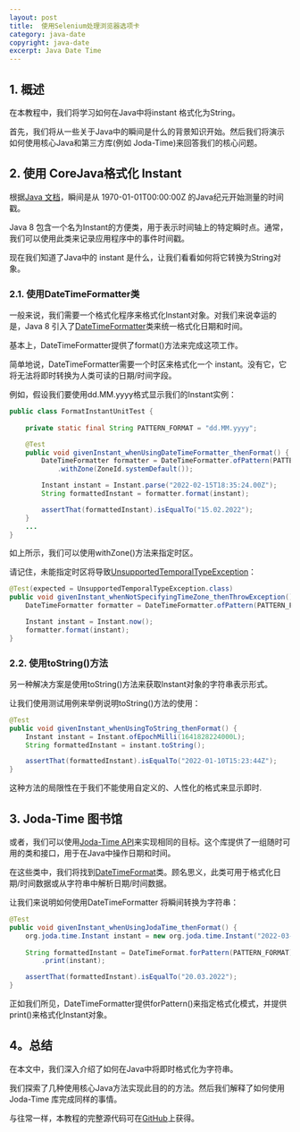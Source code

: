 ```yaml
---
layout: post
title:  使用Selenium处理浏览器选项卡
category: java-date
copyright: java-date
excerpt: Java Date Time
---
```


## 1. 概述

在本教程中，我们将学习如何在Java中将instant 格式化为String。

首先，我们将从一些关于Java中的瞬间是什么的背景知识开始。然后我们将演示如何使用核心Java和第三方库(例如 Joda-Time)来回答我们的核心问题。

## 2. 使用 CoreJava格式化 Instant

根据[Java 文档](https://docs.oracle.com/en/java/javase/11/docs/api/java.base/java/time/Instant.html)，瞬间是从 1970-01-01T00:00:00Z 的Java纪元开始测量的时间戳。

Java 8 包含一个名为Instant的方便类，用于表示时间轴上的特定瞬时点。通常，我们可以使用此类来记录应用程序中的事件时间戳。

现在我们知道了Java中的 instant 是什么，让我们看看如何将它转换为String对象。

### 2.1. 使用DateTimeFormatter类

一般来说，我们需要一个格式化程序来格式化Instant对象。对我们来说幸运的是，Java 8 引入了[DateTimeFormatter](https://www.baeldung.com/java-datetimeformatter)类来统一格式化日期和时间。

基本上，DateTimeFormatter提供了format()方法来完成这项工作。

简单地说，DateTimeFormatter需要一个时区来格式化一个 instant。没有它，它将无法将即时转换为人类可读的日期/时间字段。

例如，假设我们要使用dd.MM.yyyy格式显示我们的Instant实例：

```java
public class FormatInstantUnitTest {
    
    private static final String PATTERN_FORMAT = "dd.MM.yyyy";

    @Test
    public void givenInstant_whenUsingDateTimeFormatter_thenFormat() {
        DateTimeFormatter formatter = DateTimeFormatter.ofPattern(PATTERN_FORMAT)
            .withZone(ZoneId.systemDefault());

        Instant instant = Instant.parse("2022-02-15T18:35:24.00Z");
        String formattedInstant = formatter.format(instant);

        assertThat(formattedInstant).isEqualTo("15.02.2022");
    }
    ...
}
```

如上所示，我们可以使用withZone()方法来指定时区。

请记住，未能指定时区将导致[UnsupportedTemporalTypeException](https://docs.oracle.com/en/java/javase/11/docs/api/java.base/java/time/temporal/UnsupportedTemporalTypeException.html)：

```java
@Test(expected = UnsupportedTemporalTypeException.class)
public void givenInstant_whenNotSpecifyingTimeZone_thenThrowException() {
    DateTimeFormatter formatter = DateTimeFormatter.ofPattern(PATTERN_FORMAT);

    Instant instant = Instant.now();
    formatter.format(instant);
}
```

### 2.2. 使用toString()方法

另一种解决方案是使用toString()方法来获取Instant对象的字符串表示形式。

让我们使用测试用例来举例说明toString()方法的使用：

```java
@Test
public void givenInstant_whenUsingToString_thenFormat() {
    Instant instant = Instant.ofEpochMilli(1641828224000L);
    String formattedInstant = instant.toString();

    assertThat(formattedInstant).isEqualTo("2022-01-10T15:23:44Z");
}
```

这种方法的局限性在于我们不能使用自定义的、人性化的格式来显示即时.

## 3. Joda-Time 图书馆

或者，我们可以使用[Joda-Time API](https://www.baeldung.com/joda-time)来实现相同的目标。这个库提供了一组随时可用的类和接口，用于在Java中操作日期和时间。

在这些类中，我们将找到[DateTimeFormat](https://www.joda.org/joda-time/apidocs/org/joda/time/format/DateTimeFormatter.html)类。顾名思义，此类可用于格式化日期/时间数据或从字符串中解析日期/时间数据。

让我们来说明如何使用DateTimeFormatter 将瞬间转换为字符串：

```java
@Test
public void givenInstant_whenUsingJodaTime_thenFormat() {
    org.joda.time.Instant instant = new org.joda.time.Instant("2022-03-20T10:11:12");
        
    String formattedInstant = DateTimeFormat.forPattern(PATTERN_FORMAT)
        .print(instant);

    assertThat(formattedInstant).isEqualTo("20.03.2022");
}
```

正如我们所见，DateTimeFormatter提供forPattern()来指定格式化模式，并提供print()来格式化Instant对象。

## 4。总结

在本文中，我们深入介绍了如何在Java中将即时格式化为字符串。

我们探索了几种使用核心Java方法实现此目的的方法。然后我们解释了如何使用 Joda-Time 库完成同样的事情。

与往常一样，本教程的完整源代码可在[GitHub](https://github.com/tu-yucheng/taketoday-tutorial4j/tree/master/java-core-modules/java-date-operations-1)上获得。